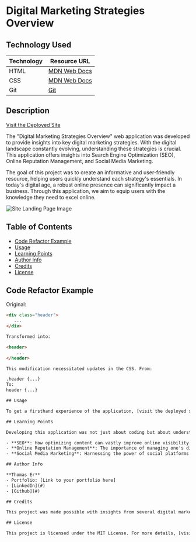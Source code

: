 # Digital Marketing Strategies Overview

## Technology Used

| Technology | Resource URL |
|------------|--------------|
| HTML | [MDN Web Docs](https://developer.mozilla.org/en-US/docs/Web/HTML) |
| CSS  | [MDN Web Docs](https://developer.mozilla.org/en-US/docs/Web/CSS) |
| Git  | [Git](https://git-scm.com/) |

## Description

[Visit the Deployed Site](#)

The "Digital Marketing Strategies Overview" web application was developed to provide insights into key digital marketing strategies. With the digital landscape constantly evolving, understanding these strategies is crucial. This application offers insights into Search Engine Optimization (SEO), Online Reputation Management, and Social Media Marketing.

The goal of this project was to create an informative and user-friendly resource, helping users quickly understand each strategy's essentials. In today's digital age, a robust online presence can significantly impact a business. Through this application, we aim to equip users with the knowledge they need to excel online.

![Site Landing Page Image](path_to_image_here)

## Table of Contents
- [Code Refactor Example](#code-refactor-example)
- [Usage](#usage)
- [Learning Points](#learning-points)
- [Author Info](#author-info)
- [Credits](#credits)
- [License](#license)

## Code Refactor Example

Original:

```html
<div class="header">
   ...
</div>

Transformed into:

<header>
    ...
</header>

This modification necessitated updates in the CSS. From:

.header {...}
To:
header {...}

## Usage

To get a firsthand experience of the application, [visit the deployed site](#). For a visual walkthrough, see the GIF included above. Navigate through different sections to understand each digital marketing strategy in detail.

## Learning Points

Developing this application was not just about coding but about understanding the intricacies of digital marketing. Some key takeaways include:

- **SEO**: How optimizing content can vastly improve online visibility.
- **Online Reputation Management**: The importance of managing one's digital footprint.
- **Social Media Marketing**: Harnessing the power of social platforms for business growth.

## Author Info

**Thomas Er**
- Portfolio: [Link to your portfolio here]
- [LinkedIn](#)
- [Github](#)

## Credits

This project was made possible with insights from several digital marketing professionals. Special thanks to **Mentor Name** for their invaluable feedback and guidance.

## License

This project is licensed under the MIT License. For more details, [visit choosealicense.com](https://choosealicense.com/).